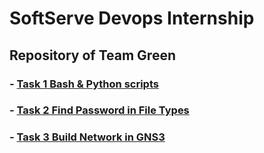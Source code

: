 # SoftServe Devops Internship

## Repository of Team Green

### - [Task 1 Bash & Python scripts](sprint1%2Freadme.md)
### - [Task 2 Find Password in File Types ](sprint2%2Freadme.md)
### - [Task 3 Build Network in GNS3 ](sprint3_networks%2Freadme.md)

